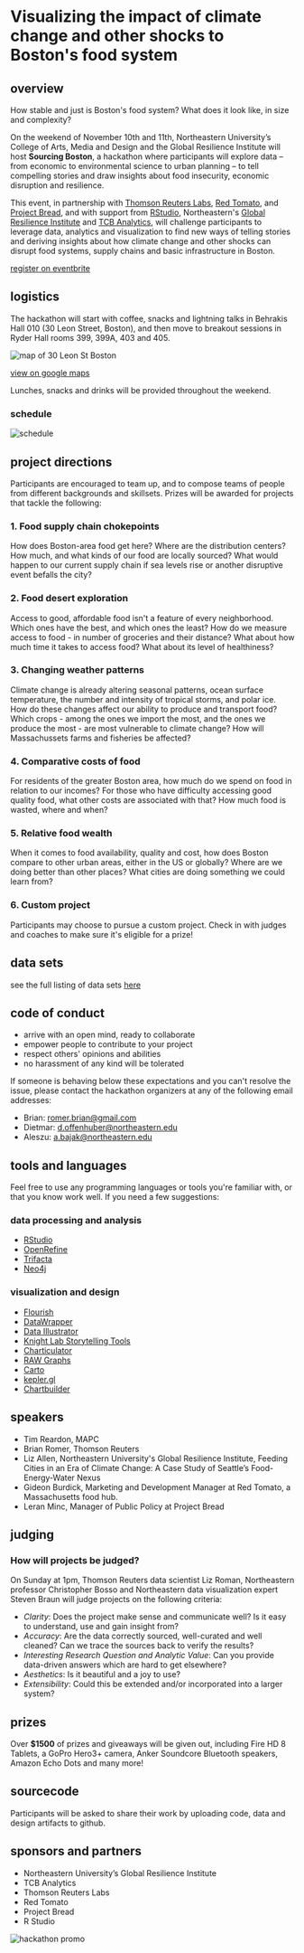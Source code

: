 # Visualizing the impact of climate change and other shocks to Boston's food system

## overview

How stable and just is Boston's food system? What does it look like, in size and complexity? 

On the weekend of November 10th and 11th, Northeastern University’s College of Arts, Media and Design and the Global Resilience Institute will host **Sourcing Boston**, a hackathon where participants will explore data – from economic to environmental science to urban planning – to tell compelling stories and draw insights about food insecurity, economic disruption and resilience.

This event, in partnership with [Thomson Reuters Labs](https://innovation.thomsonreuters.com/en/labs.html), [Red Tomato](https://www.redtomato.org/), and [Project Bread](http://www.projectbread.org/about-project-bread/), and with support from [RStudio](https://www.rstudio.com/), Northeastern's [Global Resilience Institute](https://globalresilience.northeastern.edu) and [TCB Analytics](http://tcbanalytics.com/), will challenge participants to leverage data, analytics and visualization to find new ways of telling stories and deriving insights about how climate change and other shocks can disrupt food systems, supply chains and basic infrastructure in Boston.

[register on eventbrite](http://bit.ly/sourcingboston)

## logistics

The hackathon will start with coffee, snacks and lightning talks in Behrakis Hall 010 (30 Leon Street, Boston), and then move to breakout sessions in Ryder Hall rooms 399, 399A, 403 and 405. 

![map of 30 Leon St Boston](images/map.png)

[view on google maps](https://www.google.com/maps/place/Behrakis+Health+Sciences+Center,+30+Leon+St,+Boston,+MA+02115/@42.3371872,-71.0941257,16.34z/data=!4m5!3m4!1s0x89e37a2186d3bb6f:0xfd38cae6175b8ff6!8m2!3d42.3367142!4d-71.0916533)

Lunches, snacks and drinks will be provided throughout the weekend. 

### schedule

![schedule](images/sourcing-boston-schedule.png)

## project directions

Participants are encouraged to team up, and to compose teams of people from different backgrounds and skillsets. Prizes will be awarded for projects that tackle the following:


### 1. Food supply chain chokepoints
How does Boston-area food get here? Where are the distribution centers? How much, and what kinds of our food are locally sourced? What would happen to our current supply chain if sea levels rise or another disruptive event befalls the city?

### 2. Food desert exploration
Access to good, affordable food isn't a feature of every neighborhood. Which ones have the best, and which ones the least? How do we measure access to food - in number of groceries and their distance? What about how much time it takes to access food? What about its level of healthiness? 

### 3. Changing weather patterns
Climate change is already altering seasonal patterns, ocean surface temperature, the number and intensity of tropical storms, and polar ice. How do these changes affect our ability to produce and transport food? Which crops - among the ones we import the most, and the ones we produce the most - are most vulnerable to climate change? How will Massachussets farms and fisheries be affected? 

### 4. Comparative costs of food
For residents of the greater Boston area, how much do we spend on food in relation to our incomes? For those who have difficulty accessing good quality food, what other costs are associated with that? How much food is wasted, where and when? 

### 5. Relative food wealth
When it comes to food availability, quality and cost, how does Boston compare to other urban areas, either in the US or globally? Where are we doing better than other places? What cities are doing something we could learn from? 

### 6. Custom project
Participants may choose to pursue a custom project. Check in with judges and coaches to make sure it's eligible for a prize!

## data sets
see the full listing of data sets [here](data/datasets.md)

## code of conduct
* arrive with an open mind, ready to collaborate
* empower people to contribute to your project
* respect others' opinions and abilities
* no harassment of any kind will be tolerated

If someone is behaving below these expectations and you can't resolve the issue, please contact the hackathon organizers at any of the following email addresses:

* Brian: romer.brian@gmail.com
* Dietmar: d.offenhuber@northeastern.edu
* Aleszu: a.bajak@northeastern.edu

## tools and languages
Feel free to use any programming languages or tools you're familiar with, or that you know work well. If you need a few suggestions:

### data processing and analysis
* [RStudio](https://www.rstudio.com/products/rstudio/)
* [OpenRefine](http://openrefine.org/)
* [Trifacta](https://www.trifacta.com/start-wrangling/)
* [Neo4j](https://neo4j.com/)


### visualization and design
* [Flourish](https://flourish.studio/)
* [DataWrapper](https://www.datawrapper.de/)
* [Data Illustrator](http://data-illustrator.com/)
* [Knight Lab Storytelling Tools](https://knightlab.northwestern.edu/projects/)
* [Charticulator](https://charticulator.com/)
* [RAW Graphs](https://rawgraphs.io/)
* [Carto](https://carto.com/)
* [kepler.gl](http://kepler.gl/#/)
* [Chartbuilder](https://quartz.github.io/Chartbuilder/)

## speakers

* Tim Reardon, MAPC
* Brian Romer, Thomson Reuters
* Liz Allen, Northeastern University's Global Resilience Institute, Feeding Cities in an Era of Climate Change: A Case Study of Seattle’s Food-Energy-Water Nexus
* Gideon Burdick, Marketing and Development Manager at Red Tomato, a Massachusetts food hub.
* Leran Minc, Manager of Public Policy at Project Bread

## judging
### How will projects be judged?

On Sunday at 1pm, Thomson Reuters data scientist Liz Roman, Northeastern professor Christopher Bosso and Northeastern data visualization expert Steven Braun will judge projects on the following criteria:

* *Clarity*: Does the project make sense and communicate well? Is it easy to understand, use and gain insight from?
* *Accuracy*: Are the data correctly sourced, well-curated and well cleaned? Can we trace the sources back to verify the results?
* *Interesting Research Question and Analytic Value*: Can you provide data-driven answers which are hard to get elsewhere?
* *Aesthetics*: Is it beautiful and a joy to use?
* *Extensibility*: Could this be extended and/or incorporated into a larger system?

## prizes
Over **$1500** of prizes and giveaways will be given out, including Fire HD 8 Tablets, a GoPro Hero3+ camera, Anker Soundcore Bluetooth speakers, Amazon Echo Dots and many more!

## sourcecode

Participants will be asked to share their work by uploading code, data and design artifacts to github.

## sponsors and partners

* Northeastern University’s Global Resilience Institute
* TCB Analytics
* Thomson Reuters Labs
* Red Tomato
* Project Bread
* R Studio



![hackathon promo](images/sourcingBoston_promo.jpg)
